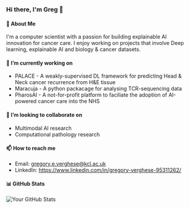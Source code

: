 ### Hi there, I'm Greg 👋

#### 🚀 About Me
I'm a computer scientist with a passion for building explainable AI innovation for cancer care. I enjoy working on projects that involve Deep learning, explainable AI and biology & cancer datasets.

#### 🔭 I’m currently working on
- PALACE - A weakly-supervised DL framework for predicting Head & Neck cancer recurrence from H&E tissue
- Maracuja - A python packacage for analysing TCR-sequencing data
- PharosAI - A not-for-profit platform to faciliate the adoption of AI-powered cancer care into the NHS

#### 👯 I’m looking to collaborate on
- Multimodal AI research
- Computational pathology research

#### 📫 How to reach me
- Email: gregory.e.verghese@kcl.ac.uk
- LinkedIn: https://www.linkedin.com/in/gregory-verghese-95311262/

#### 📊 GitHub Stats
![Your GitHub Stats](https://github-readme-stats.vercel.app/api?username=gregoryverghese&show_icons=true&theme=radical)
